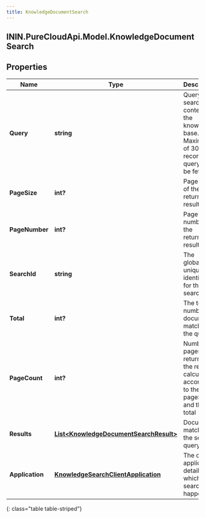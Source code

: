 ```yaml
---
title: KnowledgeDocumentSearch
---
```

## ININ.PureCloudApi.Model.KnowledgeDocumentSearch

## Properties

|Name | Type | Description | Notes|
|------------ | ------------- | ------------- | -------------|
| **Query** | **string** | Query to search content in the knowledge base. Maximum of 30 records per query can be fetched. | |
| **PageSize** | **int?** | Page size of the returned results. | [optional] |
| **PageNumber** | **int?** | Page number of the returned results. | [optional] |
| **SearchId** | **string** | The globally unique identifier for the search. | [optional] |
| **Total** | **int?** | The total number of documents matching the query. | [optional] |
| **PageCount** | **int?** | Number of pages returned in the result calculated according to the pageSize and the total | [optional] |
| **Results** | [**List&lt;KnowledgeDocumentSearchResult&gt;**](KnowledgeDocumentSearchResult.html) | Documents matching the search query. | [optional] |
| **Application** | [**KnowledgeSearchClientApplication**](KnowledgeSearchClientApplication.html) | The client application details from which search happened. | [optional] |
{: class="table table-striped"}


